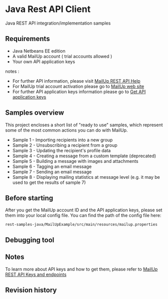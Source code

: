 Java Rest API Client
================
Java REST API integration/implementation samples

Requirements
------------------------

* Java Netbeans EE edition
* A valid MailUp account ( trial accounts allowed )
* Your own API application keys

notes :

* For further API information, please visit [MailUp REST API Help](http://help.mailup.com/display/mailupapi/REST+API)
* For MailUp trial account activation please go
  to [MailUp web site](http://www.mailup.com/p/pc/mailup-free-trial-d44.htm)
* For further API application keys information please go
  to [Get API application keys](http://help.mailup.com/display/mailupapi/Get+a+Developer+Account)

Samples overview
------------------------
This project encloses a short list of "ready to use" samples, which represent some of the most common actions you can do
with MailUp.

* Sample 1 - Importing recipients into a new group
* Sample 2 - Unsubscribing a recipient from a group
* Sample 3 - Updating the recipient's profile data
* Sample 4 - Creating a message from a custom template (deprecated)
* Sample 5 - Building a message with images and attachments
* Sample 6 - Tagging an email message
* Sample 7 - Sending an email message
* Sample 8 - Displaying mailing statistics at message level (e.g. it may be used to get the results of sample 7)

Before starting
------------------------
After you get the MailUp account ID and the API application keys, please set them into your local config file. You can
find the path of the config file here:

```
rest-samples-java/MailUpExample/src/main/resources/mailup.properties
```   

Debugging tool
------------------------


Notes
------------------------
To learn more about API keys and how to get them, please refer
to [MailUp REST API Keys and endpoints](http://help.mailup.com/display/mailupapi/All+API+Keys+and+Endpoints+in+one+page)

Revision history
------------------------
